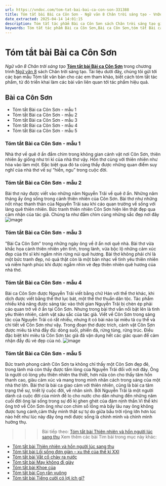 ```yaml
---
url: https://vndoc.com/tom-tat-bai-bai-ca-con-son-331388
title: Tóm tắt bài Bài ca Côn Sơn - Ngữ văn 8 Chân trời sáng tạo - VnDoc.com
date_extracted: 2025-04-14 14:01:15
description: Tóm tắt tác phẩm Bài ca Côn Sơn sách Chân trời sáng tạo giúp quý thầy cô giáo và các bạn học sinh có thêm tài liệu tham khảo.
keywords: Tóm tắt tác phẩm Bài ca Côn Sơn,Bài ca Côn Sơn,tóm tắt Bài ca Côn Sơn,Tóm tắt văn bản Bài ca Côn Sơn,học tốt ngữ văn lớp 8,ngữ văn 8,ngữ văn 8 Chân trời sáng tạo,ngữ văn lớp 8,văn 8 Chân trời sáng tạo,tóm tắt ngữ văn 8 CTST
---
```


# Tóm tắt bài Bài ca Côn Sơn
 _Ngữ văn 8 Chân trời sáng tạo_
[**Tóm tắt bài Bài ca Côn Sơn**](<https://vndoc.com/tom-tat-bai-bai-ca-con-son-331388>) trong chương trình [Ngữ văn 8](<https://vndoc.com/ngu-van-lop8>) sách Chân trời sáng tạo. Tài liệu dưới đây, chúng tôi gửi tới các bạn mẫu Tóm tắt văn bản cho các em tham khảo, biết cách tóm tắt tác phẩm, từ đó triển khai làm các bài văn liên quan tới tác phẩm hiệu quả.
## **Bài ca Côn Sơn**
  * Tóm tắt Bài ca Côn Sơn - mẫu 1
  * Tóm tắt Bài ca Côn Sơn - mẫu 2
  * Tóm tắt Bài ca Côn Sơn - mẫu 3
  * Tóm tắt Bài ca Côn Sơn - mẫu 4
  * Tóm tắt Bài ca Côn Sơn - mẫu 5

### **Tóm tắt Bài ca Côn Sơn - mẫu 1**
Nhà thơ về quê ở ẩn đắm chìm trong không gian cảnh vật nơi Côn Sơn, thiên nhiên ấy giống như tri kỉ của nhà thơ vậy. Hồn thơ cùng với thiên nhiên như hòa vào làm một. Đặc biệt qua đó ta cũng thấy được những quan điểm suy nghĩ của nhà thơ về sự “hiền, ngu” trong cuộc đời.
### **Tóm tắt Bài ca Côn Sơn - mẫu 2**
Bài thơ này được viết vào những năm Nguyễn Trãi về quê ở ẩn. Những năm tháng ấy ông sống trong cảnh thiên nhiên của Côn Sơn. Bài thơ như những nốt nhạc thanh thản của Nguyễn Trãi sau khi cáo quan trường về sống với làng quê thiên nhiên. Bức tranh thiên nhiên Côn Sơn hiện lên thật đẹp qua cảm nhận của tác giả. Chúng ta như đắm chìm cùng những sắc đẹp nơi đây
![image](https://i.vdoc.vn/data/image/2024/11/12/j8-1682064528.jpg)
### **Tóm tắt Bài ca Côn Sơn - mẫu 3**
"Bài Ca Côn Sơn" trong những ngày ông về ở ẩn nơi quê nhà. Bài thơ vừa khắc họa cảnh thiên nhiên yên tĩnh, trong lành, vừa bộc lộ những cảm xúc đẹp của thi sĩ khi ngắm nhìn rừng núi quê hương. Bài thơ không phải chỉ là một bức tranh đẹp, nó quả thật còn là một bản nhạc về tình yêu thiên nhiên và niềm hạnh phúc khi được ngắm nhìn vẻ đẹp thiên nhiên quê hương của nhà thơ.
### **Tóm tắt Bài ca Côn Sơn - mẫu 4**
Bài ca Côn Sơn được Nguyễn Trãi viết bằng chữ Hán với thể thơ khác, khi dịch được viết bằng thể thơ lục bát, một thể thơ thuần dân tộc. Tác phẩm nhiều khả năng được sáng tác vào thời gian Nguyễn Trãi bị chèn ép phải cáo quan trở về ở ẩn tại Côn Sơn. Nhưng trong bài thơ vẫn nổi bật lên là tình yêu thiên nhiên, cảnh vật sâu sắc của tác giả. Viết về Côn Sơn trong sáng tác của Nguyễn Trãi có rất nhiều, nhưng ít có bài nào lại miêu tả cụ thể và chi tiết về Côn Sơn như vậy. Trong đoạn thơ được trích, cảnh vật Côn Sơn được miêu tả khá đầy đủ: dòng suối, phiến đá, rừng tùng, rừng trúc. Điều đặc biệt khi miêu tả Côn Sơn tác giả đã vận dụng hết các giác quan để cảm nhận đầy đủ vẻ đẹp của nó.
![image](https://i.vdoc.vn/data/image/2024/11/12/l90-1682064572.jpg)
### **Tóm tắt Bài ca Côn Sơn - mẫu 5**
Bức tranh phong cảnh Côn Sơn ta không chỉ thấy một Côn Sơn đẹp đẽ, trong lành mà còn thấy được tấm lòng của Nguyễn Trãi đối với nơi đây. Ông là người có lòng yêu thiên nhiên tha thiết, hơn nữa còn cho thấy tâm hồn thanh cao, giàu cảm xúc và mang trong mình nhân cách trong sáng của một nhà thơ lớn. Bài thơ là bài ca giao cảm với thiên nhiên, cũng là bài ca tâm trạng thế sự, triết lý cuộc đời, về nhân sinh. Bởi Nguyễn Trãi là một người dành cả cuộc đời của mình để lo cho nước cho dân nhưng đến những năm cuối đời ông lại sống trong sự đố kị ghen ghét của đám nịnh thần.Vì thế khi ông trở về Côn Sơn ông như con chim sổ lồng mà bấy lâu nay ông không được tung cánh,cảm thấy mình thật sự tự do giữa bầu trời rộng lớn hơn lúc nào hết như lúc này đây ông mới được sống là chính mình và chính mình hưởng thụ.
>>> Bài tiếp theo: [Tóm tắt bài Thiên nhiên và hồn người lúc sang thu](<https://vndoc.com/tom-tat-bai-thien-nhien-va-hon-nguoi-luc-sang-thu-331390>)
Xem thêm các bài Tìm bài trong mục này khác:
  * [Tóm tắt bài Thiên nhiên và hồn người lúc sang thu](</tom-tat-bai-thien-nhien-va-hon-nguoi-luc-sang-thu-331390>)
  * [Tóm tắt bài Lối sống đơn giản – xu thế của thế kỉ XXI](</tom-tat-bai-loi-song-don-gian-xu-the-cua-the-ki-xxi-331391>)
  * [Tóm tắt bài Vắt cổ chày ra nước](</tom-tat-bai-vat-co-chay-ra-nuoc-331394>)
  * [Tóm tắt bài May không đi giày](</tom-tat-bai-may-khong-di-giay-331396>)
  * [Tóm tắt bài Khoe của](</tom-tat-bai-khoe-cua-331398>)
  * [Tóm tắt bài Con rắn vuông](</tom-tat-bai-con-ran-vuong-331400>)
  * [Tóm tắt bài Tiếng cười có lợi ích gì?](</tom-tat-bai-tieng-cuoi-co-loi-ich-gi-331407>)

